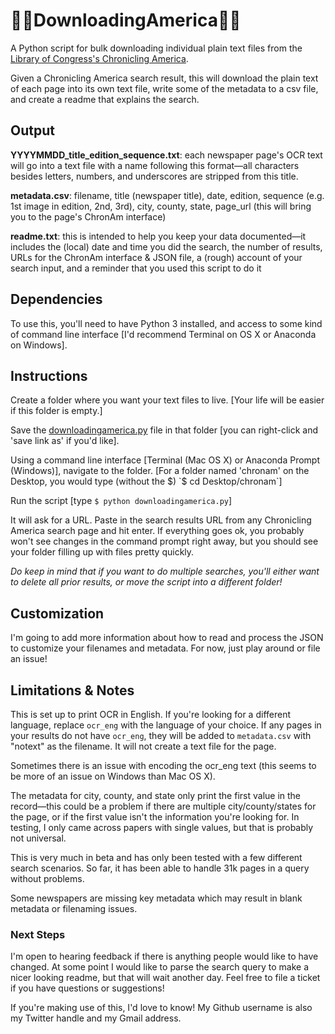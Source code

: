 # 📰📂DownloadingAmerica📂📰

A Python script for bulk downloading individual plain text files from the [Library of Congress's Chronicling America](https://chroniclingamerica.loc.gov/).

Given a Chronicling America search result, this will download the plain text of each page into its own text file, write some of the metadata to a csv file, and create a readme that explains the search.

## Output
**YYYYMMDD_title_edition_sequence.txt**: each newspaper page's OCR text will go into a text file with a name following this format—all characters besides letters, numbers, and underscores are stripped from this title.

**metadata.csv**: filename, title (newspaper title), date, edition, sequence (e.g. 1st image in edition, 2nd, 3rd), city, county, state, page_url (this will bring you to the page's ChronAm interface)

**readme.txt**: this is intended to help you keep your data documented—it includes the (local) date and time you did the search, the number of results, URLs for the ChronAm interface & JSON file, a (rough) account of your search input, and a reminder that you used this script to do it

## Dependencies
To use this, you'll need to have Python 3 installed, and access to some kind of command line interface [I'd recommend Terminal on OS X or Anaconda on Windows].

## Instructions
Create a folder where you want your text files to live. [Your life will be easier if this folder is empty.]

Save the [downloadingamerica.py](https://github.com/brandontlocke/downloadingamerica/raw/master/downloadingamerica.py) file in that folder [you can right-click and 'save link as' if you'd like].

Using a command line interface [Terminal (Mac OS X) or Anaconda Prompt (Windows)], navigate to the folder. [For a folder named 'chronam' on the Desktop, you would type (without the $) `$ cd Desktop/chronam`]

Run the script [type `$ python downloadingamerica.py`]

It will ask for a URL. Paste in the search results URL from any Chronicling America search page and hit enter. If everything goes ok, you probably won't see changes in the command prompt right away, but you should see your folder filling up with files pretty quickly.

*Do keep in mind that if you want to do multiple searches, you'll either want to delete all prior results, or move the script into a different folder!*

## Customization
I'm going to add more information about how to read and process the JSON to customize your filenames and metadata. For now, just play around or file an issue!

## Limitations & Notes
This is set up to print OCR in English. If you're looking for a different language, replace `ocr_eng` with the language of your choice. If any pages in your results do not have `ocr_eng`, they will be added to `metadata.csv` with "notext" as the filename. It will not create a text file for the page.

Sometimes there is an issue with encoding the ocr_eng text (this seems to be more of an issue on Windows than Mac OS X).

The metadata for city, county, and state only print the first value in the record—this could be a problem if there are multiple city/county/states for the page, or if the first value isn't the information you're looking for. In testing, I only came across papers with single values, but that is probably not universal.

This is very much in beta and has only been tested with a few different search scenarios. So far, it has been able to handle 31k pages in a query without problems.

Some newspapers are missing key metadata which may result in blank metadata or filenaming issues.

### Next Steps
I'm open to hearing feedback if there is anything people would like to have changed. At some point I would like to parse the search query to make a nicer looking readme, but that will wait another day. Feel free to file a ticket if you have questions or suggestions!

If you're making use of this, I'd love to know! My Github username is also my Twitter handle and my Gmail address.
